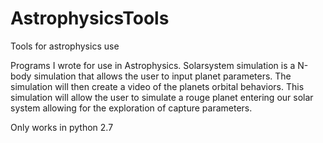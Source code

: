 # AstrophysicsTools
Tools for astrophysics use

Programs I wrote for use in Astrophysics. 
Solarsystem simulation is a N-body simulation that allows the user to input planet parameters. The simulation will then create a video of the planets orbital behaviors.
This simulation will allow the user to simulate a rouge planet entering our solar system allowing for the exploration of capture parameters. 

Only works in python 2.7
